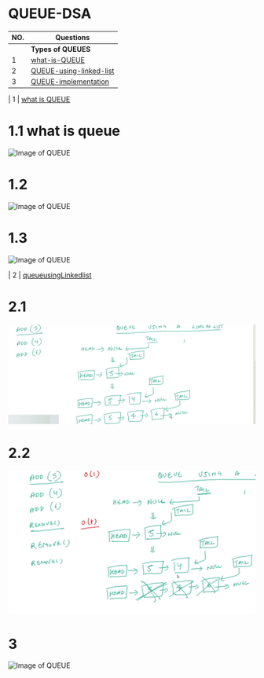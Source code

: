 # QUEUE-DSA

| NO.|   Questions                                                                                                                                                                 |
| ---| ------------------------------------------------------------------------------------------------------------------------------------------------------------------------------------------------------------------------------------------------------|
|    | **Types of QUEUES**                                                                                                                                                         |
| 1 | [what-is-QUEUE](#)                                                                                                                                                           |
| 2 | [QUEUE-using-linked-list](#)                                                                                                                                                 |
| 3 | [QUEUE-implementation](#)                                                                                                                                                    |


|  1  | [what is QUEUE](#)  
 # 1.1 what is queue

<!--<p> Stack we called it has 'ADT' </p>
<P> ADT:  'Abstract Data Type </P>
<p> while implementing data types into 'Stack' we need to fallow this 4 points </p>
<p><li>  PUSH: Insert into stack
   <li>   POP: Pop from the stack
   <li>   TOP: Return TOP most element of the stack( top most means last element LIFO)
   <li>   SIZE: Return size of the stack </li></p>-->
   
  ![Image of QUEUE](./whatisQueue/image1.png)

  # 1.2
  ![Image of QUEUE](./whatisQueue/image2.png)

  # 1.3
  ![Image of QUEUE](./whatisQueue/image3.png)

  | 2 | [queueusingLinkedlist](#)
  # 2.1
  ![Image of QUEUE](./queueusingLinkedlist/image1.png)

  # 2.2
  ![Image of QUEUE](./queueusingLinkedlist/image2.png)

  # 3
  ![Image of QUEUE](./queueImplementation/image1.png)
